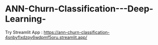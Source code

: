# ANN-Churn-Classification---Deep-Learning-

Try Streamlit App : https://ann-churn-classification-4snbyflxdzpy6wdpmf5oru.streamlit.app/
